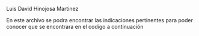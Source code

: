 Luis David Hinojosa Martinez

En este archivo se podra encontrar las indicaciones pertinentes para poder 
conocer que se encontrara en el codigo a continuación 

